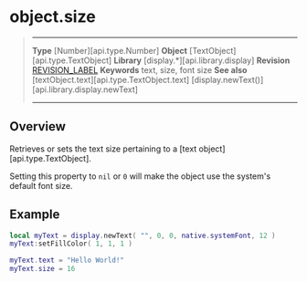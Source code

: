 # object.size

> --------------------- ------------------------------------------------------------------------------------------
> __Type__              [Number][api.type.Number]
> __Object__            [TextObject][api.type.TextObject]
> __Library__           [display.*][api.library.display]
> __Revision__          [REVISION_LABEL](REVISION_URL)
> __Keywords__          text, size, font size
> __See also__          [textObject.text][api.type.TextObject.text]
>						[display.newText()][api.library.display.newText]
> --------------------- ------------------------------------------------------------------------------------------

## Overview

Retrieves or sets the text size pertaining to a [text object][api.type.TextObject].

Setting this property to `nil` or `0` will make the object use the system's default font size.

## Example

``````lua
local myText = display.newText( "", 0, 0, native.systemFont, 12 )
myText:setFillColor( 1, 1, 1 )

myText.text = "Hello World!"
myText.size = 16
``````